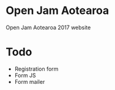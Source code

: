 # Open Jam Aotearoa

Open Jam Aotearoa 2017 website


# Todo

* Registration form
* Form JS
* Form mailer
